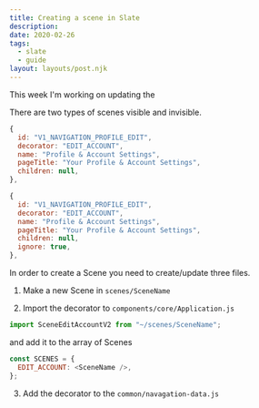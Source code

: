 ```yaml
---
title: Creating a scene in Slate
description:
date: 2020-02-26
tags:
  - slate
  - guide
layout: layouts/post.njk
---
```


This week I'm working on updating the []()

There are two types of scenes visible and invisible.

```javascript
{
  id: "V1_NAVIGATION_PROFILE_EDIT",
  decorator: "EDIT_ACCOUNT",
  name: "Profile & Account Settings",
  pageTitle: "Your Profile & Account Settings",
  children: null,
},
```

```javascript
{
  id: "V1_NAVIGATION_PROFILE_EDIT",
  decorator: "EDIT_ACCOUNT",
  name: "Profile & Account Settings",
  pageTitle: "Your Profile & Account Settings",
  children: null,
  ignore: true,
},
```

In order to create a Scene you need to create/update three files.

1. Make a new Scene in `scenes/SceneName`

2. Import the decorator to `components/core/Application.js`

```javascript
import SceneEditAccountV2 from "~/scenes/SceneName";
```

and add it to the array of Scenes

```javascript
const SCENES = {
  EDIT_ACCOUNT: <SceneName />,
};
```

3. Add the decorator to the `common/navagation-data.js`
